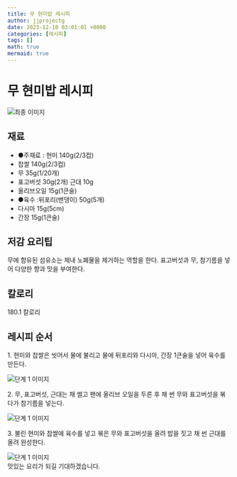 ```yaml
---
title: 무 현미밥 레시피
author: jjprojectg
date: 2023-12-10 03:01:01 +0000
categories: [레시피]
tags: []
math: true
mermaid: true
---
```

<meta name="og:type" content="website"/>
<meta charset="UTF-8"/>
<div class="header">
  <h1>무 현미밥 레시피</h1>
</div>

<div class="container my-4">
  <div class="row">
    <div class="col-12 col-md-6">
      <div class="recipe-image">
        <img src="http://www.foodsafetykorea.go.kr/uploadimg/cook/10_00125_2.png" class="step-image" alt="최종 이미지"/>
      </div>
    </div>
    <div class="col-12 col-md-6">
      <div class="ingredients">
        <h2>재료</h2>
        <ul class="card">
          <li> ●주재료 : 현미 140g(2/3컵) </li>
          <li>  찹쌀 140g(2/3컵) </li>
          <li>  무 35g(1/20개) </li>
          <li>  표고버섯 30g(2개) 근대 10g </li>
          <li>  올리브오일 15g(1큰술) </li>
          <li> ●육수 :뒤포리(밴댕이) 50g(5개) </li>
          <li>  다시마 15g(5cm) </li>
          <li>  간장 15g(1큰술) </li>
</ul>
      </div>
    </div>
    <div class="col-12 col-md-6">
      <div class="ingredients">
        <h2>저감 요리팁</h2>
        <div class="card"> 
          <p>
            무에 함유된 섬유소는 체내 노폐물을 제거하는 역할을 한다. 표고버섯과 무, 참기름을 넣어 다양한 향과 맛을 부여한다.
          </p>
        </div>
      </div>
      <div class="ingredients">
        <h2>칼로리</h2>
        <div class="card"> 
          <p>
            180.1 칼로리
          </p>
        </div>
      </div>
    </div>
  </div>

  <h2 class="my-4">레시피 순서</h2>
  <div class="card recipe-card">
    <div class="card-body recipe-step">
      <p class="card-text step-description">1. 현미와 찹쌀은 씻어서 물에 불리고 물에 뒤포리와 다시마, 간장 1큰술을 넣어 육수를 만든다.</p>
      <img src="http://www.foodsafetykorea.go.kr/uploadimg/cook/20_00125_1.png" alt="단계 1 이미지" class="step-image"/>
    </div>
  </div>
  <div class="card recipe-card">
    <div class="card-body recipe-step">
      <p class="card-text step-description">2. 무, 표고버섯, 근대는 채 썰고 팬에 올리브 오일을 두른 후 채 썬 무와 표고버섯을 볶다가 참기름을 넣는다.</p>
      <img src="http://www.foodsafetykorea.go.kr/uploadimg/cook/20_00125_3.png" alt="단계 1 이미지" class="step-image"/>
    </div>
  </div>
  <div class="card recipe-card">
    <div class="card-body recipe-step">
      <p class="card-text step-description">3. 불린 현미와 찹쌀에 육수를 넣고 볶은 무와 표고버섯을 올려 밥을 짓고 채 썬 근대를 올려 완성한다.</p>
      <img src="http://www.foodsafetykorea.go.kr/uploadimg/cook/20_00125_5.png" alt="단계 1 이미지" class="step-image"/>
    </div>
  </div>

</div>
맛있는 요리가 되길 기대하겠습니다.
